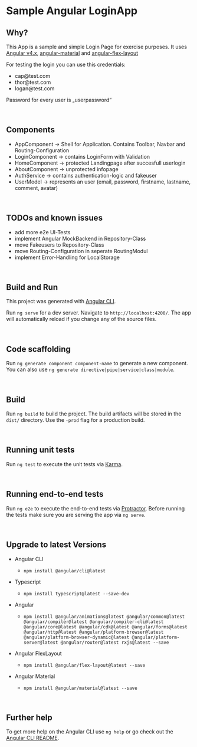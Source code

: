 # Sample Angular LoginApp

## Why?

This App is a sample and simple Login Page for exercise purposes. It uses 
            [Angular v4.x](https://angular.io), 
            [angular-material](https://material.angular.io)
            and [angular-flex-layout](https://github.com/angular/flex-layout)
          

For testing the login you can use this credentials: 
          
<ul>
    <li>cap@test.com</li>
    <li>thor@test.com</li>
    <li>logan@test.com</li>
</ul>
<p>
Password for every user is „userpassword“
</p>

&nbsp;
## Components
- AppComponent -> Shell for Application. Contains Toolbar, Navbar and Routing-Configuration
- LoginComponent -> contains LoginForm with Validation
- HomeComponent -> protected Landingpage after succesfull userlogin
- AboutComponent -> unprotected infopage
- AuthService -> contains authentication-logic and fakeuser
- UserModel -> represents an user (email, password, firstname, lastname, comment, avatar)

&nbsp;
## TODOs and known issues
- add more e2e UI-Tests
- implement Angular MockBackend in Repository-Class
- move Fakeusers to Repository-Class
- move Routing-Configuration in seperate RoutingModul
- implement Error-Handling for LocalStorage

&nbsp;
## Build and Run
This project was generated with [Angular CLI](https://github.com/angular/angular-cli).

Run `ng serve` for a dev server. Navigate to `http://localhost:4200/`. The app will automatically reload if you change any of the source files.

&nbsp;
## Code scaffolding

Run `ng generate component component-name` to generate a new component. You can also use `ng generate directive|pipe|service|class|module`.

&nbsp;
## Build

Run `ng build` to build the project. The build artifacts will be stored in the `dist/` directory. Use the `-prod` flag for a production build.

&nbsp;
## Running unit tests

Run `ng test` to execute the unit tests via [Karma](https://karma-runner.github.io).

&nbsp;
## Running end-to-end tests

Run `ng e2e` to execute the end-to-end tests via [Protractor](http://www.protractortest.org/).
Before running the tests make sure you are serving the app via `ng serve`.

&nbsp;
## Upgrade to latest Versions
- Angular CLI
    - `npm install @angular/cli@latest`

- Typescript
    - `npm install typescript@latest --save-dev`

- Angular
    - `npm install @angular/animations@latest @angular/common@latest @angular/compiler@latest @angular/compiler-cli@latest @angular/core@latest @angular/cdk@latest @angular/forms@latest @angular/http@latest @angular/platform-browser@latest @angular/platform-browser-dynamic@latest @angular/platform-server@latest @angular/router@latest rxjs@latest --save`

- Angular FlexLayout 
    - `npm install @angular/flex-layout@latest --save`

- Angular Material
    - `npm install @angular/material@latest --save`

&nbsp;

## Further help

To get more help on the Angular CLI use `ng help` or go check out the [Angular CLI README](https://github.com/angular/angular-cli/blob/master/README.md).
